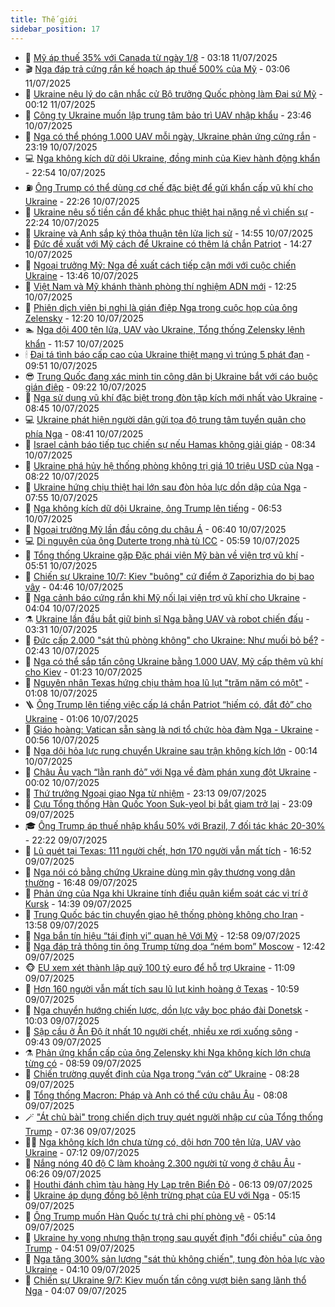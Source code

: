```yaml
---
title: Thế giới
sidebar_position: 17
---
```


<!-- dantri-the-gioi:START -->
- 🌋 [Mỹ áp thuế 35% với Canada từ ngày 1/8](https://dantri.com.vn/the-gioi/my-ap-thue-35-voi-canada-tu-ngay-18-20250711101812288.htm) - 03:18 11/07/2025
- 🎬 [Nga đáp trả cứng rắn kế hoạch áp thuế 500% của Mỹ](https://dantri.com.vn/the-gioi/nga-dap-tra-cung-ran-ke-hoach-ap-thue-500-cua-my-20250711065558935.htm) - 03:06 11/07/2025
- 🧰 [Ukraine nêu lý do cân nhắc cử Bộ trưởng Quốc phòng làm Đại sứ Mỹ](https://dantri.com.vn/the-gioi/ukraine-neu-ly-do-can-nhac-cu-bo-truong-quoc-phong-lam-dai-su-my-20250711070101365.htm) - 00:12 11/07/2025
- 🌋 [Công ty Ukraine muốn lập trung tâm bảo trì UAV nhập khẩu](https://dantri.com.vn/the-gioi/cong-ty-ukraine-muon-lap-trung-tam-bao-tri-uav-nhap-khau-20250711064632156.htm) - 23:46 10/07/2025
- 🗽 [Nga có thể phóng 1.000 UAV mỗi ngày, Ukraine phản ứng cứng rắn](https://dantri.com.vn/the-gioi/nga-co-the-phong-1000-uav-moi-ngay-ukraine-phan-ung-cung-ran-20250711061040987.htm) - 23:19 10/07/2025
- 💻 [Nga không kích dữ dội Ukraine, đồng minh của Kiev hành động khẩn](https://dantri.com.vn/the-gioi/nga-khong-kich-du-doi-ukraine-dong-minh-cua-kiev-hanh-dong-khan-20250711053852980.htm) - 22:54 10/07/2025
- ⛽️ [Ông Trump có thể dùng cơ chế đặc biệt để gửi khẩn cấp vũ khí cho Ukraine](https://dantri.com.vn/the-gioi/ong-trump-co-the-dung-co-che-dac-biet-de-gui-khan-cap-vu-khi-cho-ukraine-20250711050428257.htm) - 22:26 10/07/2025
- 🤩 [Ukraine nêu số tiền cần để khắc phục thiệt hại nặng nề vì chiến sự](https://dantri.com.vn/the-gioi/ukraine-neu-so-tien-can-de-khac-phuc-thiet-hai-nang-ne-vi-chien-su-20250711002144190.htm) - 22:24 10/07/2025
- 🧐 [Ukraine và Anh sắp ký thỏa thuận tên lửa lịch sử](https://dantri.com.vn/the-gioi/ukraine-va-anh-sap-ky-thoa-thuan-ten-lua-lich-su-20250710214153503.htm) - 14:55 10/07/2025
- 🎊 [Đức đề xuất với Mỹ cách để Ukraine có thêm lá chắn Patriot](https://dantri.com.vn/the-gioi/duc-de-xuat-voi-my-cach-de-ukraine-co-them-la-chan-patriot-20250710212214454.htm) - 14:27 10/07/2025
- 📝 [Ngoại trưởng Mỹ: Nga đề xuất cách tiếp cận mới với cuộc chiến Ukraine](https://dantri.com.vn/the-gioi/ngoai-truong-my-nga-de-xuat-cach-tiep-can-moi-voi-cuoc-chien-ukraine-20250710202712067.htm) - 13:46 10/07/2025
- 🤡 [Việt Nam và Mỹ khánh thành phòng thí nghiệm ADN mới](https://dantri.com.vn/the-gioi/viet-nam-va-my-khanh-thanh-phong-thi-nghiem-adn-moi-20250710185653395.htm) - 12:25 10/07/2025
- 🥷 [Phiên dịch viên bị nghi là gián điệp Nga trong cuộc họp của ông Zelensky](https://dantri.com.vn/the-gioi/phien-dich-vien-bi-nghi-la-gian-diep-nga-trong-cuoc-hop-cua-ong-zelensky-20250710184525216.htm) - 12:20 10/07/2025
- 🏊 [Nga dội 400 tên lửa, UAV vào Ukraine, Tổng thống Zelensky lệnh khẩn](https://dantri.com.vn/the-gioi/nga-doi-400-ten-lua-uav-vao-ukraine-tong-thong-zelensky-lenh-khan-20250710182537074.htm) - 11:57 10/07/2025
- 🕯 [Đại tá tình báo cấp cao của Ukraine thiệt mạng vì trúng 5 phát đạn](https://dantri.com.vn/the-gioi/dai-ta-tinh-bao-cap-cao-cua-ukraine-thiet-mang-vi-trung-5-phat-dan-20250710164744752.htm) - 09:51 10/07/2025
- 😎 [Trung Quốc đang xác minh tin công dân bị Ukraine bắt với cáo buộc gián điệp](https://dantri.com.vn/the-gioi/trung-quoc-dang-xac-minh-tin-cong-dan-bi-ukraine-bat-voi-cao-buoc-gian-diep-20250710161502069.htm) - 09:22 10/07/2025
- 🌈 [Nga sử dụng vũ khí đặc biệt trong đòn tập kích mới nhất vào Ukraine](https://dantri.com.vn/the-gioi/nga-su-dung-vu-khi-dac-biet-trong-don-tap-kich-moi-nhat-vao-ukraine-20250710144640560.htm) - 08:45 10/07/2025
- 💻 [Ukraine phát hiện người dân gửi tọa độ trung tâm tuyển quân cho phía Nga](https://dantri.com.vn/the-gioi/ukraine-phat-hien-nguoi-dan-gui-toa-do-trung-tam-tuyen-quan-cho-phia-nga-20250710151527003.htm) - 08:41 10/07/2025
- 🤖 [Israel cảnh báo tiếp tục chiến sự nếu Hamas không giải giáp](https://dantri.com.vn/the-gioi/israel-canh-bao-tiep-tuc-chien-su-neu-hamas-khong-giai-giap-20250710153354980.htm) - 08:34 10/07/2025
- 🦏 [Ukraine phá hủy hệ thống phòng không trị giá 10 triệu USD của Nga](https://dantri.com.vn/the-gioi/ukraine-pha-huy-he-thong-phong-khong-tri-gia-10-trieu-usd-cua-nga-20250710151512986.htm) - 08:22 10/07/2025
- 🌁 [Ukraine hứng chịu thiệt hại lớn sau đòn hỏa lực dồn dập của Nga](https://dantri.com.vn/the-gioi/ukraine-hung-chiu-thiet-hai-lon-sau-don-hoa-luc-don-dap-cua-nga-20250710135634834.htm) - 07:55 10/07/2025
- 🐘 [Nga không kích dữ dội Ukraine, ông Trump lên tiếng](https://dantri.com.vn/the-gioi/nga-khong-kich-du-doi-ukraine-ong-trump-len-tieng-20250710132505272.htm) - 06:53 10/07/2025
- 🥷 [Ngoại trưởng Mỹ lần đầu công du châu Á](https://dantri.com.vn/the-gioi/ngoai-truong-my-lan-dau-cong-du-chau-a-20250710100528228.htm) - 06:40 10/07/2025
- 💻 [Di nguyện của ông Duterte trong nhà tù ICC](https://dantri.com.vn/the-gioi/di-nguyen-cua-ong-duterte-trong-nha-tu-icc-20250710102457161.htm) - 05:59 10/07/2025
- 🎡 [Tổng thống Ukraine gặp Đặc phái viên Mỹ bàn về viện trợ vũ khí](https://dantri.com.vn/the-gioi/tong-thong-ukraine-gap-dac-phai-vien-my-ban-ve-vien-tro-vu-khi-20250710110258273.htm) - 05:51 10/07/2025
- 🧰 [Chiến sự Ukraine 10/7: Kiev &quot;buông&quot; cứ điểm ở Zaporizhia do bị bao vây](https://dantri.com.vn/the-gioi/chien-su-ukraine-107-kiev-buong-cu-diem-o-zaporizhia-do-bi-bao-vay-20250710110738388.htm) - 04:46 10/07/2025
- 🥸 [Nga cảnh báo cứng rắn khi Mỹ nối lại viện trợ vũ khí cho Ukraine](https://dantri.com.vn/the-gioi/nga-canh-bao-cung-ran-khi-my-noi-lai-vien-tro-vu-khi-cho-ukraine-20250710105949212.htm) - 04:04 10/07/2025
- ⚗️ [Ukraine lần đầu bắt giữ binh sĩ Nga bằng UAV và robot chiến đấu](https://dantri.com.vn/the-gioi/ukraine-lan-dau-bat-giu-binh-si-nga-bang-uav-va-robot-chien-dau-20250710101703733.htm) - 03:31 10/07/2025
- 🌮 [Đức cấp 2.000 &quot;sát thủ phòng không&quot; cho Ukraine: Như muối bỏ bể?](https://dantri.com.vn/the-gioi/duc-cap-2000-sat-thu-phong-khong-cho-ukraine-nhu-muoi-bo-be-20250710093022441.htm) - 02:43 10/07/2025
- 🎃 [Nga có thể sắp tấn công Ukraine bằng 1.000 UAV, Mỹ cấp thêm vũ khí cho Kiev](https://dantri.com.vn/the-gioi/nga-co-the-sap-tan-cong-ukraine-bang-1000-uav-my-cap-them-vu-khi-cho-kiev-20250710080446857.htm) - 01:23 10/07/2025
- 💫 [Nguyên nhân Texas hứng chịu thảm họa lũ lụt &quot;trăm năm có một&quot;](https://dantri.com.vn/the-gioi/nguyen-nhan-texas-hung-chiu-tham-hoa-lu-lut-tram-nam-co-mot-20250710074947151.htm) - 01:08 10/07/2025
- 🪜 [Ông Trump lên tiếng việc cấp lá chắn Patriot “hiếm có, đắt đỏ” cho Ukraine](https://dantri.com.vn/the-gioi/ong-trump-len-tieng-viec-cap-la-chan-patriot-hiem-co-dat-do-cho-ukraine-20250710074346867.htm) - 01:06 10/07/2025
- 🌋 [Giáo hoàng: Vatican sẵn sàng là nơi tổ chức hòa đàm Nga - Ukraine](https://dantri.com.vn/the-gioi/giao-hoang-vatican-san-sang-la-noi-to-chuc-hoa-dam-nga-ukraine-20250710073245683.htm) - 00:56 10/07/2025
- 🦏 [Nga dội hỏa lực rung chuyển Ukraine sau trận không kích lớn](https://dantri.com.vn/the-gioi/nga-doi-hoa-luc-rung-chuyen-ukraine-sau-tran-khong-kich-lon-20250710071153041.htm) - 00:14 10/07/2025
- 👀 [Châu Âu vạch “lằn ranh đỏ” với Nga về đàm phán xung đột Ukraine](https://dantri.com.vn/the-gioi/chau-au-vach-lan-ranh-do-voi-nga-ve-dam-phan-xung-dot-ukraine-20250710061811037.htm) - 00:02 10/07/2025
- 🧰 [Thứ trưởng Ngoại giao Nga từ nhiệm](https://dantri.com.vn/the-gioi/thu-truong-ngoai-giao-nga-tu-nhiem-20250710054653491.htm) - 23:13 09/07/2025
- 🚀 [Cựu Tổng thống Hàn Quốc Yoon Suk-yeol bị bắt giam trở lại](https://dantri.com.vn/the-gioi/cuu-tong-thong-han-quoc-yoon-suk-yeol-bi-bat-giam-tro-lai-20250710052922905.htm) - 23:09 09/07/2025
- 🎓 [Ông Trump áp thuế nhập khẩu 50% với Brazil, 7 đối tác khác 20-30%](https://dantri.com.vn/the-gioi/ong-trump-ap-thue-nhap-khau-50-voi-brazil-7-doi-tac-khac-20-30-20250710050939871.htm) - 22:22 09/07/2025
- 🥸 [Lũ quét tại Texas: 111 người chết, hơn 170 người vẫn mất tích](https://dantri.com.vn/the-gioi/lu-quet-tai-texas-111-nguoi-chet-hon-170-nguoi-van-mat-tich-20250709222639849.htm) - 16:52 09/07/2025
- 🦅 [Nga nói có bằng chứng Ukraine dùng mìn gây thương vong dân thường](https://dantri.com.vn/the-gioi/nga-noi-co-bang-chung-ukraine-dung-min-gay-thuong-vong-dan-thuong-20250709215953119.htm) - 16:48 09/07/2025
- 🤭 [Phản ứng của Nga khi Ukraine tính điều quân kiểm soát các vị trí ở Kursk](https://dantri.com.vn/the-gioi/phan-ung-cua-nga-khi-ukraine-tinh-dieu-quan-kiem-soat-cac-vi-tri-o-kursk-20250709212939969.htm) - 14:39 09/07/2025
- 🤖 [Trung Quốc bác tin chuyển giao hệ thống phòng không cho Iran](https://dantri.com.vn/the-gioi/trung-quoc-bac-tin-chuyen-giao-he-thong-phong-khong-cho-iran-20250709202848626.htm) - 13:58 09/07/2025
- 🐲 [Nga bắn tín hiệu “tái định vị” quan hệ Với Mỹ](https://dantri.com.vn/the-gioi/nga-ban-tin-hieu-tai-dinh-vi-quan-he-voi-my-20250709183430840.htm) - 12:58 09/07/2025
- 🫣 [Nga đáp trả thông tin ông Trump từng dọa “ném bom” Moscow](https://dantri.com.vn/the-gioi/nga-dap-tra-thong-tin-ong-trump-tung-doa-nem-bom-moscow-20250709185424537.htm) - 12:42 09/07/2025
- 🐵 [EU xem xét thành lập quỹ 100 tỷ euro để hỗ trợ Ukraine](https://dantri.com.vn/the-gioi/eu-xem-xet-thanh-lap-quy-100-ty-euro-de-ho-tro-ukraine-20250709180857484.htm) - 11:09 09/07/2025
- 🫶 [Hơn 160 người vẫn mất tích sau lũ lụt kinh hoàng ở Texas](https://dantri.com.vn/the-gioi/hon-160-nguoi-van-mat-tich-sau-lu-lut-kinh-hoang-o-texas-20250709175927227.htm) - 10:59 09/07/2025
- 💃 [Nga chuyển hướng chiến lược, dồn lực vây bọc pháo đài Donetsk](https://dantri.com.vn/the-gioi/nga-chuyen-huong-chien-luoc-don-luc-vay-boc-phao-dai-donetsk-20250709170007404.htm) - 10:03 09/07/2025
- 💫 [Sập cầu ở Ấn Độ ít nhất 10 người chết, nhiều xe rơi xuống sông](https://dantri.com.vn/the-gioi/sap-cau-o-an-do-it-nhat-10-nguoi-chet-nhieu-xe-roi-xuong-song-20250709161159031.htm) - 09:43 09/07/2025
- ⚗️ [Phản ứng khẩn cấp của ông Zelensky khi Nga không kích lớn chưa từng có](https://dantri.com.vn/the-gioi/phan-ung-khan-cap-cua-ong-zelensky-khi-nga-khong-kich-lon-chua-tung-co-20250709154625359.htm) - 08:59 09/07/2025
- 🥷 [Chiến trường quyết định của Nga trong “ván cờ” Ukraine](https://dantri.com.vn/the-gioi/chien-truong-quyet-dinh-cua-nga-trong-van-co-ukraine-20250709110122982.htm) - 08:28 09/07/2025
- 🥸 [Tổng thống Macron: Pháp và Anh có thể cứu châu Âu](https://dantri.com.vn/the-gioi/tong-thong-macron-phap-va-anh-co-the-cuu-chau-au-20250709145322488.htm) - 08:08 09/07/2025
- 🪄 [&quot;Át chủ bài&quot; trong chiến dịch truy quét người nhập cư của Tổng thống Trump](https://dantri.com.vn/the-gioi/at-chu-bai-trong-chien-dich-truy-quet-nguoi-nhap-cu-cua-tong-thong-trump-20250709142944792.htm) - 07:36 09/07/2025
- 🧑‍💻 [Nga không kích lớn chưa từng có, dội hơn 700 tên lửa, UAV vào Ukraine](https://dantri.com.vn/the-gioi/nga-khong-kich-lon-chua-tung-co-doi-hon-700-ten-lua-uav-vao-ukraine-20250709135020552.htm) - 07:12 09/07/2025
- 🤭 [Nắng nóng 40 độ C làm khoảng 2.300 người tử vong ở châu Âu](https://dantri.com.vn/the-gioi/nang-nong-40-do-c-lam-khoang-2300-nguoi-tu-vong-o-chau-au-20250709130119992.htm) - 06:26 09/07/2025
- 🗽 [Houthi đánh chìm tàu hàng Hy Lạp trên Biển Đỏ](https://dantri.com.vn/the-gioi/houthi-danh-chim-tau-hang-hy-lap-tren-bien-do-20250707111757228.htm) - 06:13 09/07/2025
- 🤖 [Ukraine áp dụng đồng bộ lệnh trừng phạt của EU với Nga](https://dantri.com.vn/the-gioi/ukraine-ap-dung-dong-bo-lenh-trung-phat-cua-eu-voi-nga-20250709110453531.htm) - 05:15 09/07/2025
- 🌈 [Ông Trump muốn Hàn Quốc tự trả chi phí phòng vệ](https://dantri.com.vn/the-gioi/ong-trump-muon-han-quoc-tu-tra-chi-phi-phong-ve-20250709120714120.htm) - 05:14 09/07/2025
- 🤩 [Ukraine hy vọng nhưng thận trọng sau quyết định &quot;đổi chiều&quot; của ông Trump](https://dantri.com.vn/the-gioi/ukraine-hy-vong-nhung-than-trong-sau-quyet-dinh-doi-chieu-cua-ong-trump-20250709104830367.htm) - 04:51 09/07/2025
- 🤗 [Nga tăng 300% sản lượng &quot;sát thủ không chiến&quot;, tung đòn hỏa lực vào Ukraine](https://dantri.com.vn/the-gioi/nga-tang-300-san-luong-sat-thu-khong-chien-tung-don-hoa-luc-vao-ukraine-20250709110914388.htm) - 04:10 09/07/2025
- 🙉 [Chiến sự Ukraine 9/7: Kiev muốn tấn công vượt biên sang lãnh thổ Nga](https://dantri.com.vn/the-gioi/chien-su-ukraine-97-kiev-muon-tan-cong-vuot-bien-sang-lanh-tho-nga-20250709110633854.htm) - 04:07 09/07/2025<!-- dantri-the-gioi:END -->
